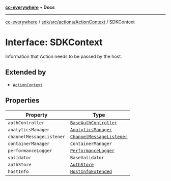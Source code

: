 [**cc-everywhere**](../../../../../index.md) • **Docs**

***

[cc-everywhere](../../../../../index.md) / [sdk/src/actions/ActionContext](../index.md) / SDKContext

# Interface: SDKContext

Information that Action needs to be passed by the host.

## Extended by

- [`ActionContext`](ActionContext.md)

## Properties

| Property | Type |
| ------ | ------ |
| `authController` | [`BaseAuthController`](../../../auth/BaseAuthController/classes/BaseAuthController.md) |
| `analyticsManager` | [`AnalyticsManager`](../../../analytics/AnalyticsManager/classes/AnalyticsManager.md) |
| `channelMessageListener` | [`ChannelMessageListener`](../../../../../shared/src/messenger/ChannelMessageListener/classes/ChannelMessageListener.md) |
| `containerManager` | `ContainerManager` |
| `performanceLogger` | [`PerformanceLogger`](../../../performance/PerformanceLogger/classes/PerformanceLogger.md) |
| `validator` | `BaseValidator` |
| `authStore` | [`AuthStore`](../../../auth/AuthStore/classes/AuthStore.md) |
| `hostInfo` | [`HostInfoExtended`](../../../../../shared/src/types/HostInfo.types/type-aliases/HostInfoExtended.md) |
